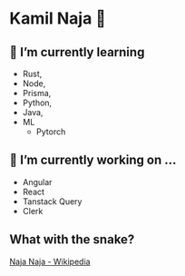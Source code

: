 # Kamil Naja 🐍
## 🌱 I’m currently learning
  - Rust,
  - Node,
  - Prisma,
  - Python,
  - Java,
  - ML
    - Pytorch

## 🔭 I’m currently working on ...
  - Angular
  - React
  - Tanstack Query
  - Clerk

## What with the snake?
[Naja Naja - Wikipedia](https://en.wikipedia.org/wiki/Indian_cobra)
<!--
**Kamilnaja/Kamilnaja** is a ✨ _special_ ✨ repository because its `README.md` (this file) appears on your GitHub profile.

Here are some ideas to get you started:
- 🌱 I’m currently learning ...
JS, TS, React, Next, Angular, Node, Prisma, Python, Java, learning ML
- 🔭 I’m currently working on ...

- 👯 I’m looking to collaborate on ...
- 🤔 I’m looking for help with ...
- 💬 Ask me about ...
- 📫 How to reach me: ...
- 😄 Pronouns: ...
- ⚡ Fun fact: ...
-->
